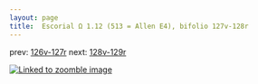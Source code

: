 ```yaml
---
layout: page
title:  Escorial Ω 1.12 (513 = Allen E4), bifolio 127v-128r
---
```


prev: [126v-127r](../126v-127r/) next: [128v-129r](../128v-129r/)



[![Linked to zoomble image](http://www.homermultitext.org/iipsrv?IIIF=/project/homer/pyramidal/deepzoom/hmt/e3bifolio/v1/E3_127v_128r.tif/full/2000,/0/default.jpg)](http://www.homermultitext.org/ict2/?urn=urn:cite2:hmt:e3bifolio.v1:E3_127v_128r)

